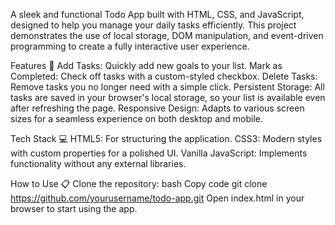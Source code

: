 A sleek and functional Todo App built with HTML, CSS, and JavaScript, designed to help you manage your daily tasks efficiently. This project demonstrates the use of local storage, DOM manipulation, and event-driven programming to create a fully interactive user experience.

Features 🌟
Add Tasks: Quickly add new goals to your list.
Mark as Completed: Check off tasks with a custom-styled checkbox.
Delete Tasks: Remove tasks you no longer need with a simple click.
Persistent Storage: All tasks are saved in your browser's local storage, so your list is available even after refreshing the page.
Responsive Design: Adapts to various screen sizes for a seamless experience on both desktop and mobile.

Tech Stack 💻
HTML5: For structuring the application.
CSS3: Modern styles with custom properties for a polished UI.
Vanilla JavaScript: Implements functionality without any external libraries.

How to Use 📋
Clone the repository:
bash
Copy code
git clone https://github.com/yourusername/todo-app.git
Open index.html in your browser to start using the app.
